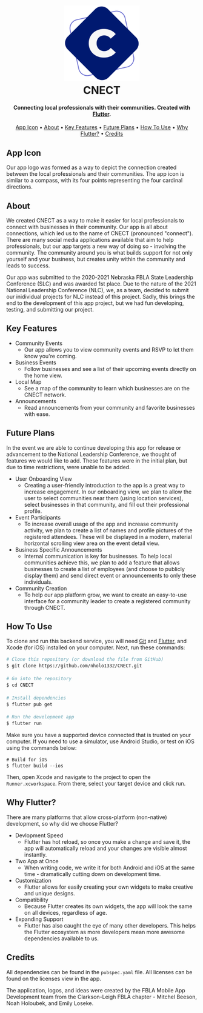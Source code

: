 <h1 align="center">
  <br>
  <img src="https://raw.githubusercontent.com/nholo1332/CNECT/main/assets/images/logos/logo.png" alt="CNECT" width="200">
  <br>
  CNECT
  <br>
</h1>

<h4 align="center">Connecting local professionals with their communities. Created with <a href="https://flutter.dev" target="_blank">Flutter</a>.</h4>

<p align="center">
  <a href="#app-icon">App Icon</a> •
  <a href="#about">About</a> •
  <a href="#key-features">Key Features</a> •
  <a href="#future-plans">Future Plans</a> •
  <a href="#how-to-use">How To Use</a> •
  <a href="#why-flutter">Why Flutter?</a> •
  <a href="#credits">Credits</a>
</p>


## App Icon

Our app logo was formed as a way to depict the connection created between the local professionals and their communities. The app icon is similar to a compass, with its four points representing the four cardinal directions.


## About

We created CNECT as a way to make it easier for local professionals to connect with businesses in their community. Our app is all about connections, which led us to the name of CNECT (pronounced "connect"). There are many social media applications available that aim to help professionals, but our app targets a new way of doing so - involving the community. The community around you is what builds support for not only yourself and your business, but creates unity within the community and leads to success.


Our app was submitted to the 2020-2021 Nebraska FBLA State Leadership Conference (SLC) and was awarded 1st place. Due to the nature of the 2021 National Leadership Conference (NLC), we, as a team, decided to submit our inidividual projects for NLC instead of this project. Sadly, this brings the end to the development of this app project, but we had fun developing, testing, and submitting our project.


## Key Features

* Community Events
  - Our app allows you to view community events and RSVP to let them know you're coming.
* Business Events
  - Follow businesses and see a list of their upcoming events directly on the home view.
* Local Map
  - See a map of the community to learn which businesses are on the CNECT network.
* Announcements
  - Read announcements from your community and favorite businesses with ease.

## Future Plans
In the event we are able to continue developing this app for release or advancement to the National Leadership Conference, we thought of features we would like to add. These features were in the initial plan, but due to time restrictions, were unable to be added.

* User Onboarding View
  - Creating a user-friendly introduction to the app is a great way to increase engagement. In our onboarding view, we plan to allow the user to select communities near them (using location services), select businesses in that community, and fill out their professional profile.
* Event Participants
  - To increase overall usage of the app and increase community activity, we plan to create a list of names and profile pictures of the registered attendees. These will be displayed in a modern, material horizontal scrolling view area on the event detail view.
* Business Specific Announcements
  - Internal communication is key for businesses. To help local communities achieve this, we plan to add a feature that allows businesses to create a list of employees (and choose to publicly display them) and send direct event or announcements to only these individuals.
* Community Creation
  - To help our app platform grow,  we want to create an easy-to-use interface for a community leader to create a registered community through CNECT.


## How To Use

To clone and run this backend service, you will need [Git](https://git-scm.com) and [Flutter](https://flutter.dev/docs/get-started/install), and Xcode (for iOS) installed on your computer. Next, run these commands:

```bash
# Clone this repository (or download the file from GitHub)
$ git clone https://github.com/nholo1332/CNECT.git

# Go into the repository
$ cd CNECT

# Install dependencies
$ flutter pub get

# Run the development app
$ flutter run
```
Make sure you have a supported device connected that is trusted on your computer. If you need to use a simulator, use Android Studio, or test on iOS using the commands below:
```
# Build for iOS
$ flutter build --ios
```
Then, open Xcode and navigate to the project to open the `Runner.xcworkspace`. From there, select your target device and click run.


## Why Flutter?

There are many platforms that allow cross-platform (non-native) development, so why did we choose Flutter?
* Devlopment Speed
  - Flutter has hot reload, so once you make a change and save it, the app will automatically reload and your changes are visible almost instantly.
* Two App at Once
  - When writing code, we write it for both Android and iOS at the same time - dramatically cutting down on development time.
* Customization
  - Flutter allows for easily creating your own widgets to make creative and unique designs.
* Compatibility
  - Because Flutter creates its own widgets, the app will look the same on all devices, regardless of age.
* Expanding Support
  - Flutter has also caught the eye of many other developers. This helps the Flutter ecosystem as more developers mean more awesome dependencies available to us.


## Credits

All dependencies can be found in the `pubspec.yaml` file. All licenses can be found on the licenses view in the app.

The application, logos, and ideas were created by the FBLA Mobile App Development team from the Clarkson-Leigh FBLA chapter - Mitchel Beeson, Noah Holoubek, and Emily Loseke.
